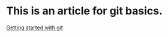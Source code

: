 # This is an article for git basics.

[Getting started with git](https://baruncancode.hashnode.dev/getting-started-with-git)